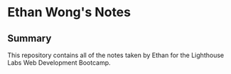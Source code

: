 # Ethan Wong's Notes
## Summary

This repository contains all of the notes taken by Ethan for the Lighthouse Labs Web Development Bootcamp.